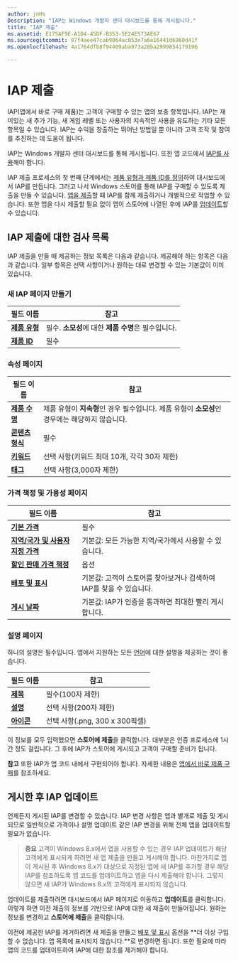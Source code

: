 ```yaml
---
author: jnHs
Description: "IAP는 Windows 개발자 센터 대시보드를 통해 게시됩니다."
title: "IAP 제출"
ms.assetid: E175AF9E-A1D4-45DF-B353-5E24E573AE67
ms.sourcegitcommit: 97f4aee47cab9064ac053e7a6e16441d6960d41f
ms.openlocfilehash: 4a1764dfb8f94409aba973a28ba2999854179196

---
```


# IAP 제출


IAP(앱에서 바로 구매 제품)는 고객이 구매할 수 있는 앱의 보충 항목입니다. IAP는 재미있는 새 추가 기능, 새 게임 레벨 또는 사용자의 지속적인 사용을 유도하는 기타 모든 항목일 수 있습니다. IAP는 수익을 창출하는 뛰어난 방법일 뿐 아니라 고객 조작 및 참여를 추진하는 데 도움이 됩니다.

IAP는 Windows 개발자 센터 대시보드를 통해 게시됩니다. 또한 앱 코드에서 [IAP를 사용](../monetize/enable-in-app-product-purchases.md)해야 합니다.

IAP 제출 프로세스의 첫 번째 단계에서는 [제품 유형과 제품 ID를 정의](set-your-iap-product-id.md)하여 대시보드에서 IAP를 만듭니다. 그러고 나서 Windows 스토어를 통해 IAP를 구매할 수 있도록 제출을 만들 수 있습니다. [앱을 제출](app-submissions.md)할 때 IAP를 함께 제출하거나 개별적으로 작업할 수 있습니다. 또한 앱을 다시 제출할 필요 없이 앱이 스토어에 나열된 후에 IAP를 [업데이트](#updating-an-iap-after-submission)할 수 있습니다.

## IAP 제출에 대한 검사 목록

IAP 제출을 만들 때 제공하는 정보 목록은 다음과 같습니다. 제공해야 하는 항목은 다음과 같습니다. 일부 항목은 선택 사항이거나 원하는 대로 변경할 수 있는 기본값이 이미 있습니다.

### 새 IAP 페이지 만들기
| 필드 이름                    | 참고                            | 
|-------------------------------|----------------------------------|
| [**제품 유형**](set-your-iap-product-id.md#product-type)      | 필수. **소모성**에 대한 **제품 수명**은 필수입니다. |  
| [**제품 ID**](set-your-iap-product-id.md#product-id)          | 필수 |        

### 속성 페이지
| 필드 이름                    | 참고                              |   
|-------------------------------|------------------------------------|
| [**제품 수명**](enter-iap-properties.md#product-lifetime)  | 제품 유형이 **지속형**인 경우 필수입니다. 제품 유형이 **소모성**인 경우에는 해당하지 않습니다. | 
| [**콘텐츠 형식**](enter-iap-properties.md#content-type)          | 필수       |               
| [**키워드**](enter-iap-properties.md#keywords)                  | 선택 사항(키워드 최대 10개, 각각 30자 제한) | 
| [**태그**](enter-iap-properties.md#tag)                               | 선택 사항(3,000자 제한)             | 

### 가격 책정 및 가용성 페이지 
| 필드 이름                    | 참고                                       | 
|-------------------------------|---------------------------------------------|
| [**기본 가격**](set-iap-pricing-and-availability.md#base-price)                | 필수                                    | 
| [**지역/국가 및 사용자 지정 가격**](set-iap-pricing-and-availability.md#markets-and-custom-prices)  | 기본값: 모든 가능한 지역/국가에서 사용할 수 있습니다. | 
| [**할인 판매 가격 책정**](put-apps-and-iaps-on-sale.md)               | 옵션                             |
| [**배포 및 표시**](set-iap-pricing-and-availability.md#distribution-and-visibility)   | 기본값: 고객이 스토어를 찾아보거나 검색하여 IAP를 찾을 수 있습니다. | 
| [**게시 날짜**](set-iap-pricing-and-availability.md#publish-date)                | 기본값: IAP가 인증을 통과하면 최대한 빨리 게시합니다. |

### 설명 페이지
하나의 설명은 필수입니다. 앱에서 지원하는 모든 [언어](create-iap-descriptions.md#languages)에 대한 설명을 제공하는 것이 좋습니다.

| 필드 이름                    | 참고                                       | 
|-------------------------------|---------------------------------------------|
| [**제목**](create-iap-descriptions.md#title)                    | 필수(100자 제한)              |
| [**설명**](create-iap-descriptions.md#description)       | 선택 사항(200자 제한)              |
| [**아이콘**](create-iap-descriptions.md#icon)                    | 선택 사항(.png, 300 x 300픽셀)             | 

이 정보를 모두 입력했으면 **스토어에 제출**을 클릭합니다. 대부분은 인증 프로세스에 1시간 정도 걸립니다. 그 후에 IAP가 스토어에 게시되고 고객이 구매할 준비가 됩니다.

**참고** 또한 IAP가 앱 코드 내에서 구현되어야 합니다. 자세한 내용은 [앱에서 바로 제품 구매](../monetize/enable-in-app-product-purchases.md)를 참조하세요.


## 게시한 후 IAP 업데이트

언제든지 게시된 IAP를 변경할 수 있습니다. IAP 변경 사항은 앱과 별개로 제출 및 게시되므로 일반적으로 가격이나 설명 업데이트 같은 IAP 변경을 위해 전체 앱을 업데이트할 필요가 없습니다.

> **중요** 고객이 Windows 8.x에서 앱을 사용할 수 있는 경우 IAP 업데이트가 해당 고객에게 표시되게 하려면 새 앱 제출을 만들고 게시해야 합니다. 마찬가지로 앱이 게시된 후 Windows 8.x가 대상으로 지정된 앱에 새 IAP를 추가할 경우 해당 IAP를 참조하도록 앱 코드를 업데이트하고 앱을 다시 제출해야 합니다. 그렇지 않으면 새 IAP가 Windows 8.x의 고객에게 표시되지 않습니다.

업데이트를 제출하려면 대시보드에서 IAP 페이지로 이동하고 **업데이트**를 클릭합니다. 이렇게 하면 이전 제출의 정보를 기반으로 IAP에 대한 새 제출이 만들어집니다. 원하는 정보를 변경하고 **스토어에 제출**을 클릭합니다.

이전에 제공한 IAP를 제거하려면 새 제출을 만들고 [배포 및 표시](set-iap-pricing-and-availability.md) 옵션을 **더 이상 구입할 수 없습니다. 앱 목록에 표시되지 않습니다.**로 변경하면 됩니다. 또한 필요에 따라 앱의 코드를 업데이트하여 IAP에 대한 참조를 제거해야 합니다.




<!--HONumber=Jun16_HO4-->


